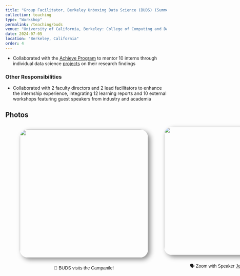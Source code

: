 ```yaml
---
title: "Group Facilitator, Berkeley Unboxing Data Science (BUDS) (Summer 2024)"
collection: teaching
type: "Workshop"
permalink: /teaching/buds
venue: "University of California, Berkeley: College of Computing and Data Science"
date: 2024-07-05
location: "Berkeley, California"
order: 4
---
```


* Collaborated with the [Achieve Program](https://achieveprogram.org/) to mentor 10 interns through individual data science <a href = "https://drive.google.com/drive/folders/1UO74eXEU5q_0TwPg9QWzYkzDQLNNoxqo?usp=sharing" target = "_blank">projects</a> on their research findings

### Other Responsibilities
* Collaborated with 2 faculty directors and 2 lead facilitators to enhance the internship experience, integrating 12 learning reports and 10 external workshops featuring guest speakers from industry and academia

## Photos

<div style = "margin-top: 25px; display: grid; grid-template-columns: 400px 400px; grid-column-gap: 50px; row-gap: 5px; margin-left: 45px; align-items: end;">
    <div>
        <img style = "width: 400px; border-radius: 25px; margin-bottom: 10px; box-shadow: 7px 6px 15px rgb(0,0,0,0.45);" src = "../images/Teaching/buds_camp.jpg">
        <div  style = "display: flex; justify-content: center; width = 100%; font-family: Arial; ">
            <p>🗼 BUDS visits the Campanile!</p>
        </div>
    </div>
     <div>
        <img style = "width: 400px; border-radius: 25px; margin-bottom: 10px; box-shadow: 7px 6px 15px rgb(0,0,0,0.45);" src = "../images/Teaching/guest.png">
        <div  style = "display: flex; justify-content: center; width = 100%; font-family: Arial;">
            <p>🗣️ Zoom with Speaker <a href = "https://www.linkedin.com/in/jessica-golden-/" target = "_blank">Jessica Golden</a></p>
        </div>
    </div>
</div>


